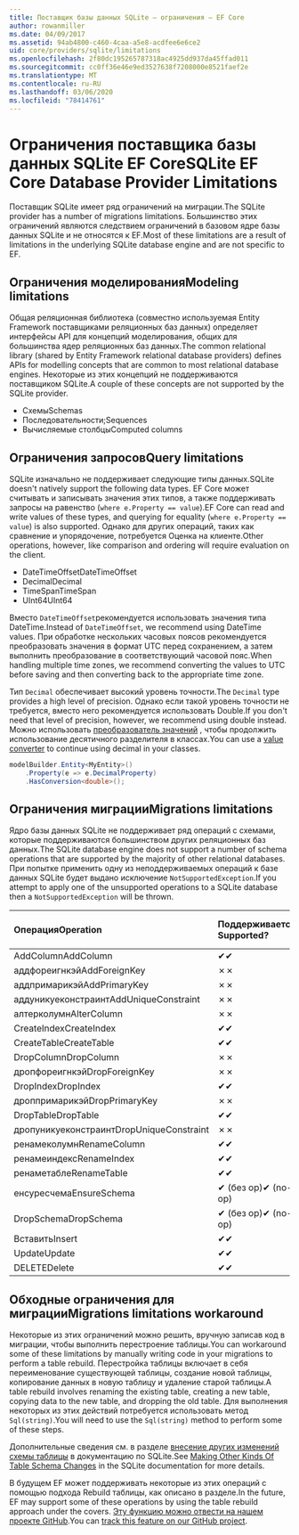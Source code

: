 ```yaml
---
title: Поставщик базы данных SQLite — ограничения — EF Core
author: rowanmiller
ms.date: 04/09/2017
ms.assetid: 94ab4800-c460-4caa-a5e8-acdfee6e6ce2
uid: core/providers/sqlite/limitations
ms.openlocfilehash: 2f80dc195265787318ac4925dd937da45ffad011
ms.sourcegitcommit: cc0ff36e46e9ed3527638f7208000e8521faef2e
ms.translationtype: MT
ms.contentlocale: ru-RU
ms.lasthandoff: 03/06/2020
ms.locfileid: "78414761"
---
```

# <a name="sqlite-ef-core-database-provider-limitations"></a><span data-ttu-id="a3004-102">Ограничения поставщика базы данных SQLite EF Core</span><span class="sxs-lookup"><span data-stu-id="a3004-102">SQLite EF Core Database Provider Limitations</span></span>

<span data-ttu-id="a3004-103">Поставщик SQLite имеет ряд ограничений на миграции.</span><span class="sxs-lookup"><span data-stu-id="a3004-103">The SQLite provider has a number of migrations limitations.</span></span> <span data-ttu-id="a3004-104">Большинство этих ограничений являются следствием ограничений в базовом ядре базы данных SQLite и не относятся к EF.</span><span class="sxs-lookup"><span data-stu-id="a3004-104">Most of these limitations are a result of limitations in the underlying SQLite database engine and are not specific to EF.</span></span>

## <a name="modeling-limitations"></a><span data-ttu-id="a3004-105">Ограничения моделирования</span><span class="sxs-lookup"><span data-stu-id="a3004-105">Modeling limitations</span></span>

<span data-ttu-id="a3004-106">Общая реляционная библиотека (совместно используемая Entity Framework поставщиками реляционных баз данных) определяет интерфейсы API для концепций моделирования, общих для большинства ядер реляционных баз данных.</span><span class="sxs-lookup"><span data-stu-id="a3004-106">The common relational library (shared by Entity Framework relational database providers) defines APIs for modelling concepts that are common to most relational database engines.</span></span> <span data-ttu-id="a3004-107">Некоторые из этих концепций не поддерживаются поставщиком SQLite.</span><span class="sxs-lookup"><span data-stu-id="a3004-107">A couple of these concepts are not supported by the SQLite provider.</span></span>

* <span data-ttu-id="a3004-108">Схемы</span><span class="sxs-lookup"><span data-stu-id="a3004-108">Schemas</span></span>
* <span data-ttu-id="a3004-109">Последовательности;</span><span class="sxs-lookup"><span data-stu-id="a3004-109">Sequences</span></span>
* <span data-ttu-id="a3004-110">Вычисляемые столбцы</span><span class="sxs-lookup"><span data-stu-id="a3004-110">Computed columns</span></span>

## <a name="query-limitations"></a><span data-ttu-id="a3004-111">Ограничения запросов</span><span class="sxs-lookup"><span data-stu-id="a3004-111">Query limitations</span></span>

<span data-ttu-id="a3004-112">SQLite изначально не поддерживает следующие типы данных.</span><span class="sxs-lookup"><span data-stu-id="a3004-112">SQLite doesn't natively support the following data types.</span></span> <span data-ttu-id="a3004-113">EF Core может считывать и записывать значения этих типов, а также поддерживать запросы на равенство (`where e.Property == value`).</span><span class="sxs-lookup"><span data-stu-id="a3004-113">EF Core can read and write values of these types, and querying for equality (`where e.Property == value`) is also supported.</span></span> <span data-ttu-id="a3004-114">Однако для других операций, таких как сравнение и упорядочение, потребуется Оценка на клиенте.</span><span class="sxs-lookup"><span data-stu-id="a3004-114">Other operations, however, like comparison and ordering will require evaluation on the client.</span></span>

* <span data-ttu-id="a3004-115">DateTimeOffset</span><span class="sxs-lookup"><span data-stu-id="a3004-115">DateTimeOffset</span></span>
* <span data-ttu-id="a3004-116">Decimal</span><span class="sxs-lookup"><span data-stu-id="a3004-116">Decimal</span></span>
* <span data-ttu-id="a3004-117">TimeSpan</span><span class="sxs-lookup"><span data-stu-id="a3004-117">TimeSpan</span></span>
* <span data-ttu-id="a3004-118">UInt64</span><span class="sxs-lookup"><span data-stu-id="a3004-118">UInt64</span></span>

<span data-ttu-id="a3004-119">Вместо `DateTimeOffset`рекомендуется использовать значения типа DateTime.</span><span class="sxs-lookup"><span data-stu-id="a3004-119">Instead of `DateTimeOffset`, we recommend using DateTime values.</span></span> <span data-ttu-id="a3004-120">При обработке нескольких часовых поясов рекомендуется преобразовать значения в формат UTC перед сохранением, а затем выполнить преобразование в соответствующий часовой пояс.</span><span class="sxs-lookup"><span data-stu-id="a3004-120">When handling multiple time zones, we recommend converting the values to UTC before saving and then converting back to the appropriate time zone.</span></span>

<span data-ttu-id="a3004-121">Тип `Decimal` обеспечивает высокий уровень точности.</span><span class="sxs-lookup"><span data-stu-id="a3004-121">The `Decimal` type provides a high level of precision.</span></span> <span data-ttu-id="a3004-122">Однако если такой уровень точности не требуется, вместо него рекомендуется использовать Double.</span><span class="sxs-lookup"><span data-stu-id="a3004-122">If you don't need that level of precision, however, we recommend using double instead.</span></span> <span data-ttu-id="a3004-123">Можно использовать [преобразователь значений](../../modeling/value-conversions.md) , чтобы продолжить использование десятичного разделителя в классах.</span><span class="sxs-lookup"><span data-stu-id="a3004-123">You can use a [value converter](../../modeling/value-conversions.md) to continue using decimal in your classes.</span></span>

``` csharp
modelBuilder.Entity<MyEntity>()
    .Property(e => e.DecimalProperty)
    .HasConversion<double>();
```

## <a name="migrations-limitations"></a><span data-ttu-id="a3004-124">Ограничения миграции</span><span class="sxs-lookup"><span data-stu-id="a3004-124">Migrations limitations</span></span>

<span data-ttu-id="a3004-125">Ядро базы данных SQLite не поддерживает ряд операций с схемами, которые поддерживаются большинством других реляционных баз данных.</span><span class="sxs-lookup"><span data-stu-id="a3004-125">The SQLite database engine does not support a number of schema operations that are supported by the majority of other relational databases.</span></span> <span data-ttu-id="a3004-126">При попытке применить одну из неподдерживаемых операций к базе данных SQLite будет выдано исключение `NotSupportedException`.</span><span class="sxs-lookup"><span data-stu-id="a3004-126">If you attempt to apply one of the unsupported operations to a SQLite database then a `NotSupportedException` will be thrown.</span></span>

| <span data-ttu-id="a3004-127">Операция</span><span class="sxs-lookup"><span data-stu-id="a3004-127">Operation</span></span>            | <span data-ttu-id="a3004-128">Поддерживается?</span><span class="sxs-lookup"><span data-stu-id="a3004-128">Supported?</span></span> | <span data-ttu-id="a3004-129">Требуется версия</span><span class="sxs-lookup"><span data-stu-id="a3004-129">Requires version</span></span> |
|:---------------------|:-----------|:-----------------|
| <span data-ttu-id="a3004-130">AddColumn</span><span class="sxs-lookup"><span data-stu-id="a3004-130">AddColumn</span></span>            | <span data-ttu-id="a3004-131">✔</span><span class="sxs-lookup"><span data-stu-id="a3004-131">✔</span></span>          | <span data-ttu-id="a3004-132">1.0</span><span class="sxs-lookup"><span data-stu-id="a3004-132">1.0</span></span>              |
| <span data-ttu-id="a3004-133">аддфореигнкэй</span><span class="sxs-lookup"><span data-stu-id="a3004-133">AddForeignKey</span></span>        | <span data-ttu-id="a3004-134">✗</span><span class="sxs-lookup"><span data-stu-id="a3004-134">✗</span></span>          |                  |
| <span data-ttu-id="a3004-135">аддпримарикэй</span><span class="sxs-lookup"><span data-stu-id="a3004-135">AddPrimaryKey</span></span>        | <span data-ttu-id="a3004-136">✗</span><span class="sxs-lookup"><span data-stu-id="a3004-136">✗</span></span>          |                  |
| <span data-ttu-id="a3004-137">аддуникуеконстраинт</span><span class="sxs-lookup"><span data-stu-id="a3004-137">AddUniqueConstraint</span></span>  | <span data-ttu-id="a3004-138">✗</span><span class="sxs-lookup"><span data-stu-id="a3004-138">✗</span></span>          |                  |
| <span data-ttu-id="a3004-139">алтерколумн</span><span class="sxs-lookup"><span data-stu-id="a3004-139">AlterColumn</span></span>          | <span data-ttu-id="a3004-140">✗</span><span class="sxs-lookup"><span data-stu-id="a3004-140">✗</span></span>          |                  |
| <span data-ttu-id="a3004-141">CreateIndex</span><span class="sxs-lookup"><span data-stu-id="a3004-141">CreateIndex</span></span>          | <span data-ttu-id="a3004-142">✔</span><span class="sxs-lookup"><span data-stu-id="a3004-142">✔</span></span>          | <span data-ttu-id="a3004-143">1.0</span><span class="sxs-lookup"><span data-stu-id="a3004-143">1.0</span></span>              |
| <span data-ttu-id="a3004-144">CreateTable</span><span class="sxs-lookup"><span data-stu-id="a3004-144">CreateTable</span></span>          | <span data-ttu-id="a3004-145">✔</span><span class="sxs-lookup"><span data-stu-id="a3004-145">✔</span></span>          | <span data-ttu-id="a3004-146">1.0</span><span class="sxs-lookup"><span data-stu-id="a3004-146">1.0</span></span>              |
| <span data-ttu-id="a3004-147">DropColumn</span><span class="sxs-lookup"><span data-stu-id="a3004-147">DropColumn</span></span>           | <span data-ttu-id="a3004-148">✗</span><span class="sxs-lookup"><span data-stu-id="a3004-148">✗</span></span>          |                  |
| <span data-ttu-id="a3004-149">дропфореигнкэй</span><span class="sxs-lookup"><span data-stu-id="a3004-149">DropForeignKey</span></span>       | <span data-ttu-id="a3004-150">✗</span><span class="sxs-lookup"><span data-stu-id="a3004-150">✗</span></span>          |                  |
| <span data-ttu-id="a3004-151">DropIndex</span><span class="sxs-lookup"><span data-stu-id="a3004-151">DropIndex</span></span>            | <span data-ttu-id="a3004-152">✔</span><span class="sxs-lookup"><span data-stu-id="a3004-152">✔</span></span>          | <span data-ttu-id="a3004-153">1.0</span><span class="sxs-lookup"><span data-stu-id="a3004-153">1.0</span></span>              |
| <span data-ttu-id="a3004-154">дроппримарикэй</span><span class="sxs-lookup"><span data-stu-id="a3004-154">DropPrimaryKey</span></span>       | <span data-ttu-id="a3004-155">✗</span><span class="sxs-lookup"><span data-stu-id="a3004-155">✗</span></span>          |                  |
| <span data-ttu-id="a3004-156">DropTable</span><span class="sxs-lookup"><span data-stu-id="a3004-156">DropTable</span></span>            | <span data-ttu-id="a3004-157">✔</span><span class="sxs-lookup"><span data-stu-id="a3004-157">✔</span></span>          | <span data-ttu-id="a3004-158">1.0</span><span class="sxs-lookup"><span data-stu-id="a3004-158">1.0</span></span>              |
| <span data-ttu-id="a3004-159">дропуникуеконстраинт</span><span class="sxs-lookup"><span data-stu-id="a3004-159">DropUniqueConstraint</span></span> | <span data-ttu-id="a3004-160">✗</span><span class="sxs-lookup"><span data-stu-id="a3004-160">✗</span></span>          |                  |
| <span data-ttu-id="a3004-161">ренамеколумн</span><span class="sxs-lookup"><span data-stu-id="a3004-161">RenameColumn</span></span>         | <span data-ttu-id="a3004-162">✔</span><span class="sxs-lookup"><span data-stu-id="a3004-162">✔</span></span>          | <span data-ttu-id="a3004-163">2.2.2</span><span class="sxs-lookup"><span data-stu-id="a3004-163">2.2.2</span></span>            |
| <span data-ttu-id="a3004-164">ренамеиндекс</span><span class="sxs-lookup"><span data-stu-id="a3004-164">RenameIndex</span></span>          | <span data-ttu-id="a3004-165">✔</span><span class="sxs-lookup"><span data-stu-id="a3004-165">✔</span></span>          | <span data-ttu-id="a3004-166">2.1</span><span class="sxs-lookup"><span data-stu-id="a3004-166">2.1</span></span>              |
| <span data-ttu-id="a3004-167">ренаметабле</span><span class="sxs-lookup"><span data-stu-id="a3004-167">RenameTable</span></span>          | <span data-ttu-id="a3004-168">✔</span><span class="sxs-lookup"><span data-stu-id="a3004-168">✔</span></span>          | <span data-ttu-id="a3004-169">1.0</span><span class="sxs-lookup"><span data-stu-id="a3004-169">1.0</span></span>              |
| <span data-ttu-id="a3004-170">енсуресчема</span><span class="sxs-lookup"><span data-stu-id="a3004-170">EnsureSchema</span></span>         | <span data-ttu-id="a3004-171">✔ (без op)</span><span class="sxs-lookup"><span data-stu-id="a3004-171">✔ (no-op)</span></span>  | <span data-ttu-id="a3004-172">2.0</span><span class="sxs-lookup"><span data-stu-id="a3004-172">2.0</span></span>              |
| <span data-ttu-id="a3004-173">DropSchema</span><span class="sxs-lookup"><span data-stu-id="a3004-173">DropSchema</span></span>           | <span data-ttu-id="a3004-174">✔ (без op)</span><span class="sxs-lookup"><span data-stu-id="a3004-174">✔ (no-op)</span></span>  | <span data-ttu-id="a3004-175">2.0</span><span class="sxs-lookup"><span data-stu-id="a3004-175">2.0</span></span>              |
| <span data-ttu-id="a3004-176">Вставить</span><span class="sxs-lookup"><span data-stu-id="a3004-176">Insert</span></span>               | <span data-ttu-id="a3004-177">✔</span><span class="sxs-lookup"><span data-stu-id="a3004-177">✔</span></span>          | <span data-ttu-id="a3004-178">2.0</span><span class="sxs-lookup"><span data-stu-id="a3004-178">2.0</span></span>              |
| <span data-ttu-id="a3004-179">Update</span><span class="sxs-lookup"><span data-stu-id="a3004-179">Update</span></span>               | <span data-ttu-id="a3004-180">✔</span><span class="sxs-lookup"><span data-stu-id="a3004-180">✔</span></span>          | <span data-ttu-id="a3004-181">2.0</span><span class="sxs-lookup"><span data-stu-id="a3004-181">2.0</span></span>              |
| <span data-ttu-id="a3004-182">DELETE</span><span class="sxs-lookup"><span data-stu-id="a3004-182">Delete</span></span>               | <span data-ttu-id="a3004-183">✔</span><span class="sxs-lookup"><span data-stu-id="a3004-183">✔</span></span>          | <span data-ttu-id="a3004-184">2.0</span><span class="sxs-lookup"><span data-stu-id="a3004-184">2.0</span></span>              |

## <a name="migrations-limitations-workaround"></a><span data-ttu-id="a3004-185">Обходные ограничения для миграции</span><span class="sxs-lookup"><span data-stu-id="a3004-185">Migrations limitations workaround</span></span>

<span data-ttu-id="a3004-186">Некоторые из этих ограничений можно решить, вручную записав код в миграции, чтобы выполнить перестроение таблицы.</span><span class="sxs-lookup"><span data-stu-id="a3004-186">You can workaround some of these limitations by manually writing code in your migrations to perform a table rebuild.</span></span> <span data-ttu-id="a3004-187">Перестройка таблицы включает в себя переименование существующей таблицы, создание новой таблицы, копирование данных в новую таблицу и удаление старой таблицы.</span><span class="sxs-lookup"><span data-stu-id="a3004-187">A table rebuild involves renaming the existing table, creating a new table, copying data to the new table, and dropping the old table.</span></span> <span data-ttu-id="a3004-188">Для выполнения некоторых из этих действий потребуется использовать метод `Sql(string)`.</span><span class="sxs-lookup"><span data-stu-id="a3004-188">You will need to use the `Sql(string)` method to perform some of these steps.</span></span>

<span data-ttu-id="a3004-189">Дополнительные сведения см. в разделе [внесение других изменений схемы таблицы](https://sqlite.org/lang_altertable.html#otheralter) в документацию по SQLite.</span><span class="sxs-lookup"><span data-stu-id="a3004-189">See [Making Other Kinds Of Table Schema Changes](https://sqlite.org/lang_altertable.html#otheralter) in the SQLite documentation for more details.</span></span>

<span data-ttu-id="a3004-190">В будущем EF может поддерживать некоторые из этих операций с помощью подхода Rebuild таблицы, как описано в разделе.</span><span class="sxs-lookup"><span data-stu-id="a3004-190">In the future, EF may support some of these operations by using the table rebuild approach under the covers.</span></span> <span data-ttu-id="a3004-191">[Эту функцию можно отвести на нашем проекте GitHub](https://github.com/aspnet/EntityFrameworkCore/issues/329).</span><span class="sxs-lookup"><span data-stu-id="a3004-191">You can [track this feature on our GitHub project](https://github.com/aspnet/EntityFrameworkCore/issues/329).</span></span>
